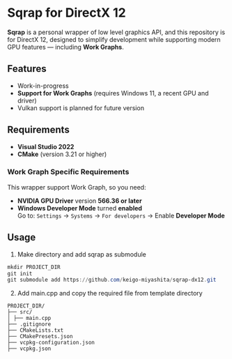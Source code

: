 # Sqrap for DirectX 12

**Sqrap** is a personal wrapper of low level graphics API, and this repository is for DirectX 12, designed to simplify development while supporting modern GPU features — including **Work Graphs**.

## Features

- Work-in-progress
- **Support for Work Graphs** (requires Windows 11, a recent GPU and driver)
- Vulkan support is planned for future version

## Requirements
- **Visual Studio 2022**
- **CMake** (version 3.21 or higher)
  
### Work Graph Specific Requirements

This wrapper support Work Graph, so you need:

- **NVIDIA GPU Driver** version **566.36 or later**
- **Windows Developer Mode** turned **enabled**  
  Go to: `Settings` → `Systems` → `For developers` → Enable **Developer Mode**

## Usage

1. Make directory and add sqrap as submodule
```powershell
mkdir PROJECT_DIR
git init
git submodule add https://github.com/keigo-miyashita/sqrap-dx12.git
```
2. Add main.cpp and copy the required file from template directory
```
PROJECT_DIR/
├── src/
│ ├── main.cpp
├── .gitignore
├── CMakeLists.txt
├── CMakePresets.json
├── vcpkg-configuration.json
├── vcpkg.json
```
